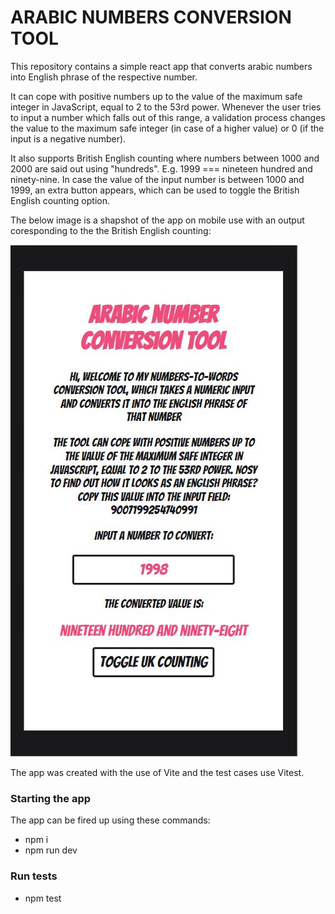 # ARABIC NUMBERS CONVERSION TOOL

This repository contains a simple react app that converts arabic numbers into English phrase of the respective number.

It can cope with positive numbers up to the value of the maximum safe integer in JavaScript, equal to 2 to the 53rd power. Whenever the user tries to input a number which falls out of this range, a validation process changes the value to the maximum safe integer (in case of a higher value) or 0 (if the input is a negative number).

It also supports British English counting where numbers between 1000 and 2000 are said out using "hundreds". E.g. 1999 === nineteen hundred and ninety-nine. In case the value of the input number is between 1000 and 1999, an extra button appears, which can be used to toggle the British English counting option.

The below image is a shapshot of the app on mobile use with an output coresponding to the the British English counting:

![appPic](./public/snapshots/appPic.JPG)

The app was created with the use of Vite and the test cases use Vitest.

### Starting the app

The app can be fired up using these commands:

- npm i
- npm run dev

### Run tests

- npm test
